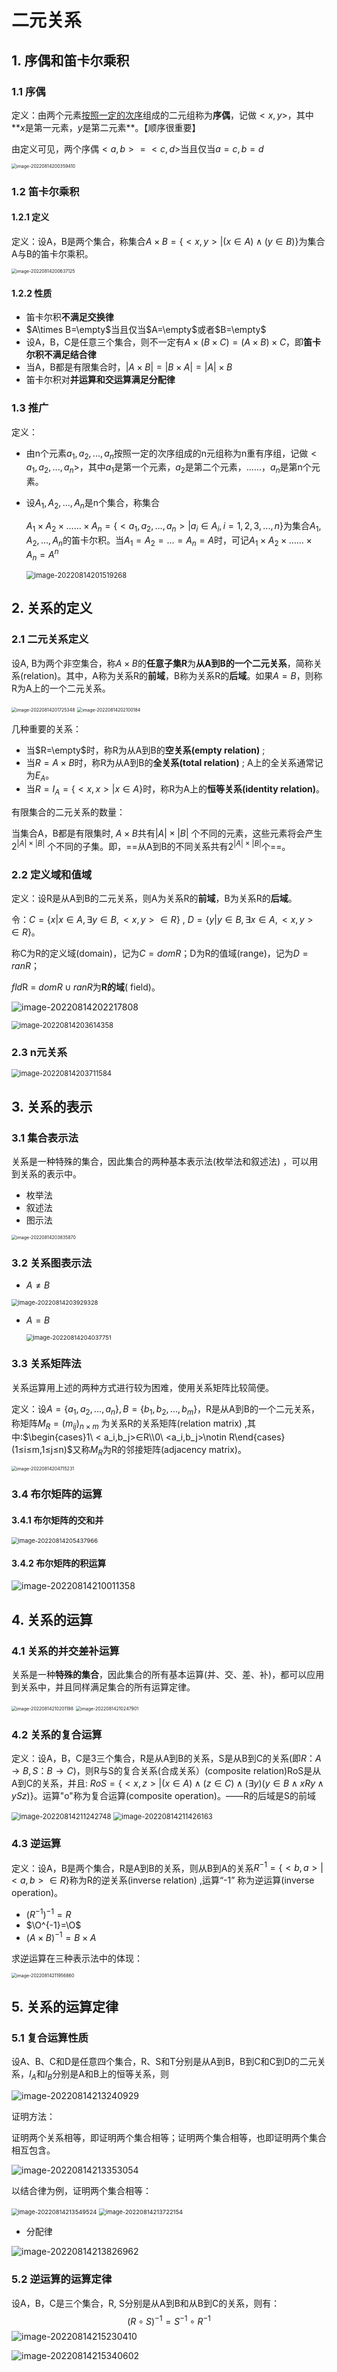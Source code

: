 # 二元关系

## 1. 序偶和笛卡尔乘积

### 1.1 序偶

定义：由两个元素<u>按照一定的次序</u>组成的二元组称为**序偶**，记做$<x,y>$，其中**$x$是第一元素，$y$是第二元素**。【顺序很重要】

由定义可见，两个序偶$<a,b>=<c,d>$当且仅当$a=c,b=d$

<img src="https://cdn.jsdelivr.net/gh/Holmes233666/blogImage@main/img/2022/08/14/1ff4cca0b515b04787e5056b5ba2e5aa-image-20220814200359410-b15ce5.png" alt="image-20220814200359410" style="zoom: 50%;" />

### 1.2 笛卡尔乘积

#### 1.2.1 定义

定义：设A，B是两个集合，称集合$A\times B=\{<x, y>|(x\in A) \land (y\in B)\}$为集合A与B的笛卡尔乘积。

<img src="https://cdn.jsdelivr.net/gh/Holmes233666/blogImage@main/img/2022/08/14/ea772740a52204288d1ebf73cc9705ec-image-20220814200637125-f4a751.png" alt="image-20220814200637125" style="zoom: 50%;" />

#### 1.2.2 性质

- 笛卡尔积**不满足交换律**
- $A\times B=\empty$当且仅当$A=\empty$或者$B=\empty$
- 设A，B，C是任意三个集合，则不一定有$A\times(B\times C) = (A\times B)\times C$，即**笛卡尔积不满足结合律**
- 当A，B都是有限集合时，$|A\times B| = |B\times A| =|A|\times B$
- 笛卡尔积对**并运算和交运算满足分配律**

### 1.3 推广

定义：

- 由n个元素$a_1,a_2,...,a_n$按照一定的次序组成的n元组称为n重有序组，记做$<a_1,a_2,...,a_n>$，其中$a_1$是第一个元素，$a_2$是第二个元素，……，$a_n$是第n个元素。

- 设$A_1,A_2,...,A_n$是n个集合，称集合

  $A_1\times A_2\times ……\times A_n=\{<a_1,a_2,...,a_n>|a_i\in A_i,i=1,2,3,...,n\}$为集合$A_1, A_2,...,A_n$的笛卡尔积。当$A_1=A_2=...=A_n=A$时，可记$A_1\times A_2\times …… \times A_n=A^n$

  <img src="https://cdn.jsdelivr.net/gh/Holmes233666/blogImage@main/img/2022/08/14/b8af1429b41e9e472c3e3dacd71c8d95-image-20220814201519268-3f0417.png" alt="image-20220814201519268" style="zoom: 80%;" />

## 2. 关系的定义

### 2.1 二元关系定义

设A, B为两个非空集合，称$A \times B$的**任意子集R**为**从A到B的一个二元关系**，简称关系(relation)。其中，A称为关系R的**前域**，B称为关系R的**后域**。如果$A=B$，则称R为A上的一个二元关系。

<img src="https://cdn.jsdelivr.net/gh/Holmes233666/blogImage@main/img/2022/08/14/9ea802062ebe507ac8bec4860be16c1e-image-20220814201725348-29787f.png" alt="image-20220814201725348" style="zoom:50%;" />

<img src="https://cdn.jsdelivr.net/gh/Holmes233666/blogImage@main/img/2022/08/14/627b2072841db17d0d0173e583f34546-image-20220814202100184-d1320e.png" alt="image-20220814202100184" style="zoom:50%;" />

几种重要的关系：

- 当$R=\empty$时，称R为从A到B的**空关系(empty relation)** ;
- 当$R=A\times B$时，称R为从A到B的**全关系(total relation)** ; A上的全关系通常记为$E_A$。
- 当$R=I_A=\{<x,x>|x∈A\}$时，称R为A上的**恒等关系(identity relation)**。

有限集合的二元关系的数量：

当集合A，B都是有限集时, $A\times B$共有$|A|\times |B|$ 个不同的元素，这些元素将会产生$2^{|A|\times |B|}$ 个不同的子集。即，==从A到B的不同关系共有$2^{|A|\times |B|}$个==。

### 2.2 定义域和值域

定义：设R是从A到B的二元关系，则A为关系R的**前域**，B为关系R的**后域**。

令：$C= \{x|x∈A,\exists y∈B,< x,y>∈R\}$ , $D=\{y|y∈B,\exists  x∈A, <x,y>∈R\}$。

称C为R的定义域(domain)，记为$C= domR$；D为R的值域(range)，记为$D= ranR$；

*fld*R = $domR∪ranR$为**R的域**( field)。

![image-20220814202217808](https://cdn.jsdelivr.net/gh/Holmes233666/blogImage@main/img/2022/08/14/afc436d68836559846f08a2f8eadec23-image-20220814202217808-76bc41.png)

<img src="https://cdn.jsdelivr.net/gh/Holmes233666/blogImage@main/img/2022/08/14/845a2839a70ba470032eca2cd7296d63-image-20220814203614358-7755ee.png" alt="image-20220814203614358" style="zoom:80%;" />

### 2.3 n元关系

<img src="https://cdn.jsdelivr.net/gh/Holmes233666/blogImage@main/img/2022/08/14/7cd3a128ccef6dc0714da789ff2e825e-image-20220814203711584-e81956.png" alt="image-20220814203711584" style="zoom:80%;" />

## 3. 关系的表示

### 3.1 集合表示法

关系是一种特殊的集合，因此集合的两种基本表示法(枚举法和叙述法) ，可以用到关系的表示中。

- 枚举法
- 叙述法
- 图示法

<img src="https://cdn.jsdelivr.net/gh/Holmes233666/blogImage@main/img/2022/08/14/849d36d2c685821d7f7544062d22715f-image-20220814203835870-e1eca9.png" alt="image-20220814203835870" style="zoom:50%;" />

### 3.2 关系图表示法

- $A\neq B$

<img src="https://cdn.jsdelivr.net/gh/Holmes233666/blogImage@main/img/2022/08/14/ad35a4067653bbb3e067708ed744bd0b-image-20220814203929328-b4de49.png" alt="image-20220814203929328" style="zoom:67%;" />

- $A=B$

  <img src="https://cdn.jsdelivr.net/gh/Holmes233666/blogImage@main/img/2022/08/14/0719b31313a8eb19a40064e6ea3836da-image-20220814204037751-84d1a7.png" alt="image-20220814204037751" style="zoom:67%;" />

### 3.3 关系矩阵法

关系运算用上述的两种方式进行较为困难，使用关系矩阵比较简便。

定义：设$A= \{a_1,a_2, ... ,a_n\}, B= \{b_1,b_2,... ,b_m\}$，R是从A到B的一个二元关系，称矩阵$M_R = (m_{ij})_{n\times m}$ 为关系R的关系矩阵(relation matrix) ,其中:$\begin{cases}1\  < a_i,b_j>∈R\\0\ <a_i,b_j>\notin R\end{cases}(1≤i≤m,1≤j≤n)$又称$M_R$为R的邻接矩阵(adjacency matrix)。

<img src="https://cdn.jsdelivr.net/gh/Holmes233666/blogImage@main/img/2022/08/14/0e2e50c847a7ce74998e85d74d75e0bd-image-20220814204715231-693814.png" alt="image-20220814204715231" style="zoom:50%;" />

### 3.4 布尔矩阵的运算

#### 3.4.1 布尔矩阵的交和并

<img src="https://cdn.jsdelivr.net/gh/Holmes233666/blogImage@main/img/2022/08/14/b572d81c938e553604e21ad60300e64f-image-20220814205437966-a98a8c.png" alt="image-20220814205437966" style="zoom:67%;" />

#### 3.4.2 布尔矩阵的积运算

![image-20220814210011358](https://cdn.jsdelivr.net/gh/Holmes233666/blogImage@main/img/2022/08/14/3a928c455d97ad3adbf97785a5cef9b7-image-20220814210011358-a7b4ef.png)

## 4. 关系的运算

### 4.1 关系的并交差补运算

关系是一种**特殊的集合**，因此集合的所有基本运算(并、交、差、补)，都可以应用到关系中，并且同样满足集合的所有运算定律。

<img src="https://cdn.jsdelivr.net/gh/Holmes233666/blogImage@main/img/2022/08/14/1c67f9cdfd89a909415bd1d6e138ee4a-image-20220814210201198-a627c7.png" alt="image-20220814210201198" style="zoom:50%;" />

<img src="https://cdn.jsdelivr.net/gh/Holmes233666/blogImage@main/img/2022/08/14/49b9ce3036883d054f1d14ab3c7970a6-image-20220814210247901-ee5f4a.png" alt="image-20220814210247901" style="zoom:50%;" />

### 4.2 关系的复合运算

定义：设A，B，C是3三个集合，R是从A到B的关系，S是从B到C的关系(即$R：A→B,S：B→C$)，则R与S的复合关系(合成关系）(composite relation)RoS是从A到C的关系，并且: $R o S=\{<x,z>|(x∈A)\land (z∈C)\land (\exists y)(y∈B\land xRy\land ySz)\}$。运算"o"称为复合运算(composite operation)。——R的后域是S的前域

<img src="https://cdn.jsdelivr.net/gh/Holmes233666/blogImage@main/img/2022/08/14/699d8601aa4f5ec4013cac73aca1a649-image-20220814211242748-d6432f.png" alt="image-20220814211242748" style="zoom:80%;" />

<img src="https://cdn.jsdelivr.net/gh/Holmes233666/blogImage@main/img/2022/08/14/2cef0242cd7b9831d7105673c20261d2-image-20220814211426163-ccee95.png" alt="image-20220814211426163" style="zoom:80%;" />

### 4.3 逆运算

定义：设A，B是两个集合，R是A到B的关系，则从B到A的关系$R^{-1}=\{<b,a>|<a,b>∈R\}$称为R的逆关系(inverse relation) ,运算“-1” 称为逆运算(inverse operation)。

- $(R^{-1})^{-1}=R$
- $\O^{-1}=\O$
- $(A\times B)^{-1}=B\times A$

求逆运算在三种表示法中的体现：

<img src="https://cdn.jsdelivr.net/gh/Holmes233666/blogImage@main/img/2022/08/14/5f80c427f709ef04c9e5c0e365861778-image-20220814211956860-58c285.png" alt="image-20220814211956860" style="zoom:50%;" />

## 5. 关系的运算定律

### 5.1 复合运算性质

设A、B、C和D是任意四个集合，R、S和T分别是从A到B，B到C和C到D的二元关系，$I_A$和$I_B$分别是A和B上的恒等关系，则

![image-20220814213240929](https://cdn.jsdelivr.net/gh/Holmes233666/blogImage@main/img/2022/08/14/64fa0e4b81e53951a1785e44dd2f253c-image-20220814213240929-32f602.png)

证明方法：

证明两个关系相等，即证明两个集合相等；证明两个集合相等，也即证明两个集合相互包含。

![image-20220814213353054](https://cdn.jsdelivr.net/gh/Holmes233666/blogImage@main/img/2022/08/14/f224dd43ebdc7c5c51744511e4d0b5f6-image-20220814213353054-3ed12f.png)

以结合律为例，证明两个集合相等：

<img src="https://cdn.jsdelivr.net/gh/Holmes233666/blogImage@main/img/2022/08/14/8657e314781230faaca3b3cc91a1ab8f-image-20220814213549524-bf11dc.png" alt="image-20220814213549524" style="zoom:67%;" />

<img src="https://cdn.jsdelivr.net/gh/Holmes233666/blogImage@main/img/2022/08/14/55ff97c116c1afb5dd657bf7a4536565-image-20220814213722154-488b05.png" alt="image-20220814213722154" style="zoom:67%;" />

- 分配律

![image-20220814213826962](https://cdn.jsdelivr.net/gh/Holmes233666/blogImage@main/img/2022/08/14/4ece781ca01baecad3bc272fcabc0d43-image-20220814213826962-c0ed6a.png)

### 5.2 逆运算的运算定律

设A，B，C是三个集合，R, S分别是从A到B和从B到C的关系，则有：
$$
(R\circ S)^{-1}=S^{-1}\circ R^{-1}
$$
![image-20220814215230410](https://cdn.jsdelivr.net/gh/Holmes233666/blogImage@main/img/2022/08/14/5c35e1ba0410ec784f80e4d2ad4737b3-image-20220814215230410-728444.png)

![image-20220814215340602](https://cdn.jsdelivr.net/gh/Holmes233666/blogImage@main/img/2022/08/14/e84301a7f076004e12516f8b1599d754-image-20220814215340602-7f6d1d.png)